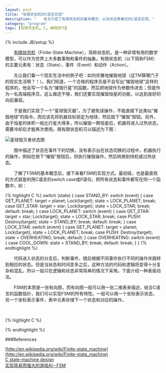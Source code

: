 ```yaml
---
layout: post
title: "有限状态机的C语言实现"
description: "　　本文介绍了有限状态机的基本概念，以及状态表模式的C语言实现。"
category: "program"
tags: [有限状态机, C, 编程技巧]
---
```

{% include JB/setup %}

　　[有限状态机](http://en.wikipedia.org/wiki/Finite-state_machine)（Finite-State Machine），简称状态机，是一种非常有用的数学模型，可以作为世界上大多数事物和事件的抽象。有限状态机（以下简称FSM）的主要元素有：状态（State）、事件（Event）和动作（Action）。

　　先让我们看一个现实生活中的例子吧：如何优雅地摧毁地球（这TM算哪门子的现实生活啊？！）。我们知道，一个合格的程序员是不会写出“摧毁地球”这样的程序的，他会写一个名为“摧毁行星”的函数，然后把地球作为参数传进去；但是作为一名高端程序员，这么做还不够，我们还要实现摧毁恒星的功能，以达到良好的向前兼容。

　　于是我们实现了一个“星球毁灭器”。为了避免误操作，不能直接下达类似“摧毁地球”的指令，而应该先将机器目标锁定为地球，然后按下“摧毁”按钮。另外，由于恒星的体积一般比行星大得多，所以摧毁一颗恒星后，机器将进入过热状态，需要冷却后才能再次使用。用有限状态机可以描述为下图：

![星球毁灭者状态图]({{site.img_path}}/fsm_destroyStar.png)

　　图中描述了状态在事件下的切换，没有表示出在状态切换的过程中，机器执行的操作，例如在按下“摧毁”按钮后，将执行摧毁操作，然后转换到待机或过热状态。

　　了解了FSM的基本概念后，接下来看FSM的实现方式。最初级，也是最直观的方式就是利用C语言的switch case或if语句，把所有状态和事件都写在同一个函数中，如：

{% highlight C %}
switch (state)
{
case STAND_BY:
    switch (event)
    {
    case GET_PLANET:
        target = planet;
        Lock(target);
        state = LOCK_PLANET;
        break;
    case GET_STAR:
        target = star;
        Lock(target);
        state = LOCK_STAR;
        break;
    default:
        break;
    }
case LOCK_PLANET:
    switch (event)
    {
    case GET_STAR:
        target = star;
        Lock(target);
        state = LOCK_STAR;
        break;
    case PUSH:
        Destroy(target);
        state = STAND_BY;
        break;
    default:
        break;
    }
case LOCK_STAR:
    switch (event)
    {
    case GET_PLANET:
        target = planet;
        Lock(target);
        state = LOCK_PLANET;
        break;
    case PUSH:
        Destroy(target);
        state = OVERHEATING;
        break;
    default:
    }
case OVERHEATING:
    switch (event)
    {
    case COOL_DOWN:
        state = STAND_BY;
        break;
    default:
        break;
    }
}
{% endhighlight %}

　　代码进入状态的分支后，判断事件，随后根据不同事件执行不同的操作并跳转到相应的状态。但是当状态和时间变多之后，这种方法的代码和逻辑将变得十分复杂和混乱，所以一般只在逻辑和状态非常简单的情况下采用。下面介绍一种表驱动法。

　　FSM的本质是一张有向图，而有向图一般可以用一张二维表来描述，结合C语言的函数指针，我们可以实现FSM的所有特性。一般可以用一个坐标表示状态，另一个坐标表示事件，表中元素存储下一个状态和对应的操作。

　　

{% highlight C %}

{% endhighlight %}

###References

[http://en.wikipedia.org/wiki/Finite-state_machine](http://en.wikipedia.org/wiki/Finite-state_machine)  
[C state-machine design](http://stackoverflow.com/questions/1647631/c-state-machine-design)  
[实现简易而强大的游戏AI--FSM](http://blog.friskit.me/2012/05/introduction-of-fsm/)  

